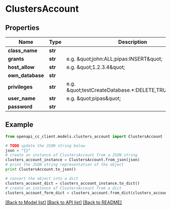 # ClustersAccount


## Properties
Name | Type | Description | Notes
------------ | ------------- | ------------- | -------------
**class_name** | **str** |  | [optional] 
**grants** | **str** | e.g. \&quot;john:ALL;pipas:INSERT\&quot; | [optional] 
**host_allow** | **str** | e.g. \&quot;1.2.3.4\&quot; | [optional] 
**own_database** | **str** |  | [optional] 
**privileges** | **str** | e.g. \&quot;testCreateDatabase.*:DELETE,TRUNCATE\&quot; | [optional] 
**user_name** | **str** | e.g. \&quot;pipas\&quot; | [optional] 
**password** | **str** |  | [optional] 

## Example

```python
from openapi_cc_client.models.clusters_account import ClustersAccount

# TODO update the JSON string below
json = "{}"
# create an instance of ClustersAccount from a JSON string
clusters_account_instance = ClustersAccount.from_json(json)
# print the JSON string representation of the object
print ClustersAccount.to_json()

# convert the object into a dict
clusters_account_dict = clusters_account_instance.to_dict()
# create an instance of ClustersAccount from a dict
clusters_account_form_dict = clusters_account.from_dict(clusters_account_dict)
```
[[Back to Model list]](../README.md#documentation-for-models) [[Back to API list]](../README.md#documentation-for-api-endpoints) [[Back to README]](../README.md)


